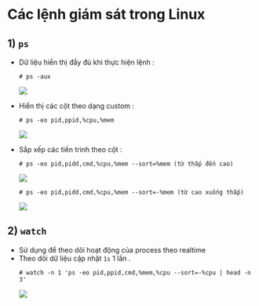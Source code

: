 # Các lệnh giám sát trong Linux
## **1) `ps`**
- Dữ liệu hiển thị đầy đủ khi thực hiện lệnh :
    ```
    # ps -aux
    ```
    <img src=https://i.imgur.com/zWPSRtR.png>

- Hiển thị các cột theo dạng custom :
    ```
    # ps -eo pid,ppid,%cpu,%mem
    ```
    <img src=https://i.imgur.com/Al9IaEA.png>

- Sắp xếp các tiến trình theo cột :
    ```
    # ps -eo pid,pidd,cmd,%cpu,%mem --sort=%mem (từ thấp đến cao)
    ```

    <img src=https://i.imgur.com/ljj2Msy.png>

    ```
    # ps -eo pid,pidd,cmd,%cpu,%mem --sort=-%mem (từ cao xuống thấp)
    ```

    <img src=https://i.imgur.com/WHYMmmN.png>

## **2) `watch`**
- Sử dụng để theo dõi hoạt động của process theo realtime
- Theo dõi dữ liệu cập nhật `1s` 1 lần .
    ```
    # watch -n 1 'ps -eo pid,ppid,cmd,%mem,%cpu --sort=-%cpu | head -n 3'
    ```
    <img src=https://i.imgur.com/8WELuTx.png>


